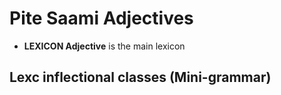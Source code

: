
# Pite Saami Adjectives

 * **LEXICON Adjective** is the main lexicon

## Lexc inflectional classes (Mini-grammar)






